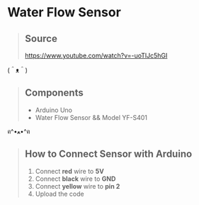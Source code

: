 # Water Flow Sensor

>## Source
>https://www.youtube.com/watch?v=-uoTlJc5hGI

(＾ᴥ＾)

>## Components
>* Arduino Uno
>* Water Flow Sensor && Model YF-S401

ฅ^•ﻌ•^ฅ

>## How to Connect Sensor with Arduino
>1. Connect **red** wire to **5V**
>2. Connect **black** wire to **GND**
>3. Connect **yellow** wire to **pin 2**
>4. Upload the code

